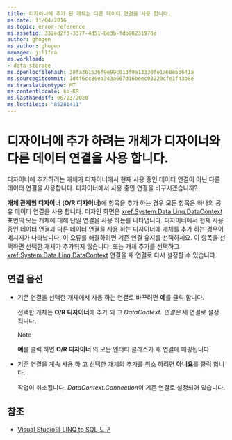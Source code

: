 ```yaml
---
title: 디자이너에 추가 된 개체는 다른 데이터 연결을 사용 합니다.
ms.date: 11/04/2016
ms.topic: error-reference
ms.assetid: 332ed2f3-3377-4d51-8e3b-fdb98231978e
author: ghogen
ms.author: ghogen
manager: jillfra
ms.workload:
- data-storage
ms.openlocfilehash: 38fa361536f9e99c013f9a13330fe1a68e53641a
ms.sourcegitcommit: 1d4f6cc80ea343a667d16beec03220cfe1f43b8e
ms.translationtype: MT
ms.contentlocale: ko-KR
ms.lasthandoff: 06/23/2020
ms.locfileid: "85281411"
---
```

# <a name="the-objects-you-are-adding-to-the-designer-use-a-different-data-connection-than-the-designer"></a>디자이너에 추가 하려는 개체가 디자이너와 다른 데이터 연결을 사용 합니다.

디자이너에 추가하려는 개체가 디자이너에서 현재 사용 중인 데이터 연결이 아닌 다른 데이터 연결을 사용합니다. 디자이너에서 사용 중인 연결을 바꾸시겠습니까?

**개체 관계형 디자이너** (**O/R 디자이너**)에 항목을 추가 하는 경우 모든 항목은 하나의 공유 데이터 연결을 사용 합니다. 디자인 화면은 <xref:System.Data.Linq.DataContext> 표면의 모든 개체에 대해 단일 연결을 사용 하는를 나타냅니다. 디자이너에서 현재 사용 중인 데이터 연결과 다른 데이터 연결을 사용 하는 디자이너에 개체를 추가 하는 경우이 메시지가 나타납니다. 이 오류를 해결하려면 기존 연결 유지를 선택하세요. 이 항목을 선택하면 선택한 개체가 추가되지 않습니다. 또는 개체 추가를 선택하고 <xref:System.Data.Linq.DataContext> 연결을 새 연결로 다시 설정할 수 있습니다.

## <a name="connection-options"></a>연결 옵션

- 기존 연결을 선택한 개체에서 사용 하는 연결로 바꾸려면 **예**를 클릭 합니다.

   선택한 개체는 **O/R 디자이너**에 추가 되 고 *DataContext. 연결은* 새 연결로 설정 됩니다.

   > [!NOTE]
   > **예**를 클릭 하면 **O/R 디자이너** 의 모든 엔터티 클래스가 새 연결에 매핑됩니다.

- 기존 연결을 계속 사용 하 고 선택한 개체의 추가를 취소 하려면 **아니요**를 클릭 합니다.

   작업이 취소됩니다. *DataContext.Connection*이 기존 연결로 설정되어 있습니다.

## <a name="see-also"></a>참조

- [Visual Studio의 LINQ to SQL 도구](../data-tools/linq-to-sql-tools-in-visual-studio2.md)
